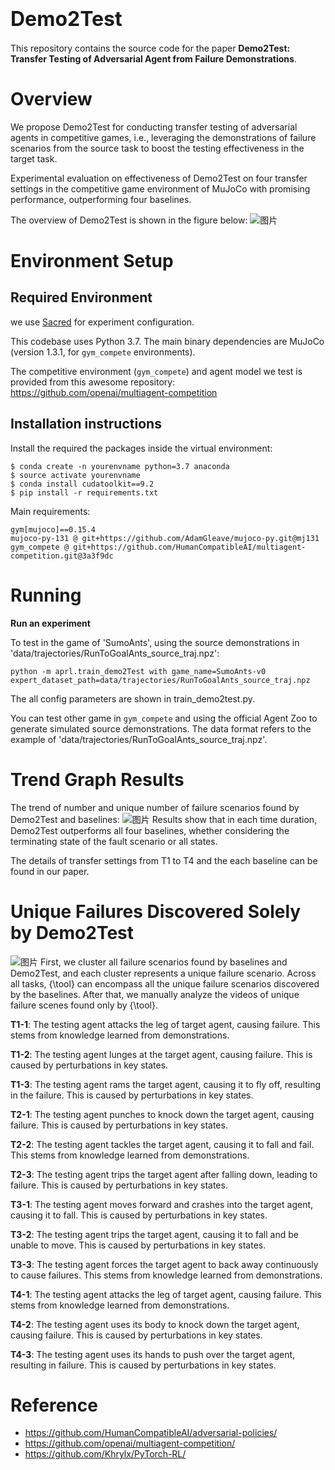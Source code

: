 # <font size=6>Demo2Test</font>
This repository contains the source code for the paper **Demo2Test: Transfer Testing of Adversarial Agent from Failure Demonstrations**.

# Overview

We propose Demo2Test for conducting transfer testing of adversarial agents in competitive games, i.e., leveraging the demonstrations of failure scenarios from the source task to boost the testing effectiveness in the target task.

Experimental evaluation on effectiveness of Demo2Test  on four transfer settings in the competitive game environment of MuJoCo with promising performance, outperforming four baselines.

The overview of Demo2Test is shown in the figure below:
![图片](images/overview.png)

# Environment Setup
## Required Environment 
we use [Sacred](https://github.com/IDSIA/sacred) for experiment configuration.

This codebase uses Python 3.7. The main binary dependencies are MuJoCo (version 1.3.1, for `gym_compete` environments).

The competitive environment (`gym_compete`) and agent model we test is provided from this awesome repository: https://github.com/openai/multiagent-competition
## Installation instructions
Install the required the packages inside the virtual environment:
```
$ conda create -n yourenvname python=3.7 anaconda
$ source activate yourenvname
$ conda install cudatoolkit==9.2
$ pip install -r requirements.txt
```
Main requirements:

```shell
gym[mujoco]==0.15.4
mujoco-py-131 @ git+https://github.com/AdamGleave/mujoco-py.git@mj131
gym_compete @ git+https://github.com/HumanCompatibleAI/multiagent-competition.git@3a3f9dc
```

# Running
**Run an experiment**

To test in the game of 'SumoAnts', using the source demonstrations in 'data/trajectories/RunToGoalAnts_source_traj.npz':
```shell
python -m aprl.train_demo2Test with game_name=SumoAnts-v0 expert_dataset_path=data/trajectories/RunToGoalAnts_source_traj.npz
```
The all config parameters are shown in train_demo2test.py.

You can test other game in `gym_compete` and using the official Agent Zoo to generate simulated source demonstrations.
The data format refers to the example of 'data/trajectories/RunToGoalAnts_source_traj.npz'.

# Trend Graph Results
The trend of number and unique number of failure scenarios found by Demo2Test and baselines:
![图片](images/RQ1_supplement.png)
Results show that in each time duration, Demo2Test outperforms all four baselines, whether considering the terminating state of the fault scenario or all states.

The details of transfer settings from T1 to T4 and the each baseline can be found in our paper.

# Unique Failures Discovered Solely by Demo2Test
![图片](images/UF_samples.png)
First, we cluster all failure scenarios found by baselines and Demo2Test, and each cluster represents a unique failure scenario. 
Across all tasks, {\tool} can encompass all the unique failure scenarios discovered by the baselines. 
After that, we manually analyze the videos of unique failure scenes found only by {\tool}.

**T1-1**: The testing agent attacks the leg of target agent, causing failure. This stems from knowledge learned from demonstrations. 

**T1-2**: The testing agent lunges at the target agent, causing failure. This is caused by perturbations in key states.

**T1-3**: The testing agent rams the target agent, causing it to fly off, resulting in the failure. This is caused by perturbations in key states.

**T2-1**: The testing agent punches to knock down the target agent, causing failure. This is caused by perturbations in key states.

**T2-2**: The testing agent tackles the target agent, causing it to fall and fail. This stems from knowledge learned from demonstrations. 

**T2-3**: The testing agent trips the target agent after falling down, leading to failure. This is caused by perturbations in key states.

**T3-1**: The testing agent moves forward and crashes into the target agent, causing it to fall. This is caused by perturbations in key states.

**T3-2**: The testing agent trips the target agent, causing it to fall and be unable to move. This is caused by perturbations in key states.

**T3-3**: The testing agent forces the target agent to back away continuously to cause failures. This stems from knowledge learned from demonstrations. 

**T4-1**: The testing agent attacks the leg of target agent, causing failure. This stems from knowledge learned from demonstrations. 

**T4-2**: The testing agent uses its body to knock down the target agent, causing failure. This is caused by perturbations in key states.

**T4-3**: The testing agent uses its hands to push over the target agent, resulting in failure. This is caused by perturbations in key states.

# Reference
- https://github.com/HumanCompatibleAI/adversarial-policies/
- https://github.com/openai/multiagent-competition/
- https://github.com/Khrylx/PyTorch-RL/